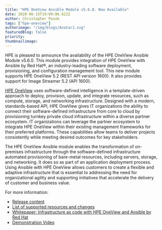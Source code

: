 ```yaml
---
title: "HPE OneView Ansible Module v5.6.0. Now Available"
date: 2020-06-15T19:09:06.622Z
author: Christopher Pasek 
tags: ["hpe-oneview"]
authorimage: "/img/blogs/Avatar1.svg"
featuredBlog: false
priority:
thumbnailimage:
---
```

HPE is pleased to announce the availability of the HPE OneView Ansible Module v5.6.0. This module provides integration of HPE OneView with Ansible by Red Hat®, an industry-leading software deployment, provisioning, and configuration management tool. This new module supports HPE OneView 5.2 (REST API version 1600). It also provides support for Image Streamer 5.2 (API 1600).  

[HPE OneView](https://www.hpe.com/us/en/integrated-systems/software.html) uses software-defined intelligence in a template-driven approach to deploy, provision, update, and integrate resources, such as compute, storage, and networking infrastructure. Designed with a modern, standards-based API, HPE OneView gives IT organizations the ability to connect their software-defined infrastructure from core to cloud by provisioning turnkey private cloud infrastructure within a diverse partner ecosystem. IT organizations can leverage the partner ecosystem to integrate HPE OneView within their existing management frameworks for their preferred platforms. These capabilities allow teams to deliver projects consistently while meeting desired outcomes for key stakeholders.  

The HPE OneView Ansible module enables the transformation of on-premises infrastructure through the software-defined infrastructure automated provisioning of bare-metal resources, including servers, storage, and networking. It does so as part of an application deployment process. Using Ansible with HPE OneView allows customers to create a flexible and adaptive infrastructure that is essential to addressing the need for organizational agility and supporting initiatives that accelerate the delivery of customer and business value.

For more information:

* [Release content](https://github.com/HewlettPackard/oneview-ansible/releases/tag/v5.6.0)  
* [List of supported resources and changes](https://github.com/HewlettPackard/oneview-ansible/blob/master/CHANGELOG.md)  
* [Whitepaper: Infrastructure as code with HPE OneView and Ansible by Red Hat](https://github.com/HewlettPackard/oneview-ansible-samples/blob/master/infrastructure-as-code/infrastructure-as-code.md)  
* [Demonstration Video](https://www.hpe.com/h22228/video-gallery/us/en/700000796/EN/US/7f333bd5-49f8-4a91-9891-a66554ea402c/demo-video-ansible-integration-with-hpe-oneview/video?lang=en-US)  


